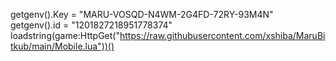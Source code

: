 getgenv().Key =
"MARU-VOSQD-N4WM-2G4FD-72RY-93M4N"
getgenv().id = "1201827218951778374"
loadstring(game:HttpGet("https://raw.githubusercontent.com/xshiba/MaruBitkub/main/Mobile.lua"))()
